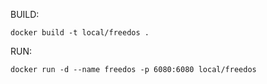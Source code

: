 BUILD:

```
docker build -t local/freedos .
```

RUN:

```
docker run -d --name freedos -p 6080:6080 local/freedos
```
